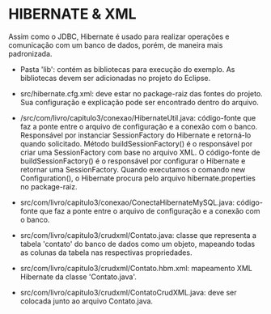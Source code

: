 HIBERNATE & XML
===============

Assim como o JDBC, Hibernate é usado para realizar operações e comunicação com um banco de dados, porém, de maneira mais padronizada.

- Pasta 'lib': contém as bibliotecas para execução do exemplo. As bibliotecas devem ser adicionadas no projeto do Eclipse.

- src/hibernate.cfg.xml: deve estar no package-raiz das fontes do projeto. Sua configuração e explicação pode ser encontrado dentro do arquivo.

- /src/com/livro/capitulo3/conexao/HibernateUtil.java: código-fonte que faz a ponte entre o arquivo de configuração e a conexão com o banco. Responsável por instanciar SessionFactory do Hibernate e retorná-lo quando solicitado. Método buildSessionFactory() é o responsável por criar uma SessionFactory com base no arquivo XML. O código-fonte de buildSessionFactory() é o responsável por configurar o Hibernate e retornar uma SessionFactory. Quando executamos o comando new Configuration(), o Hibernate procura pelo arquivo hibernate.properties no package-raiz.

- src/com/livro/capitulo3/conexao/ConectaHibernateMySQL.java: código-fonte que faz a ponte entre o arquivo de configuração e a conexão com o banco.

- src/com/livro/capitulo3/crudxml/Contato.java: classe que representa a tabela 'contato' do banco de dados como um objeto, mapeando todas as colunas da tabela nas respectivas propriedades.

- src/com/livro/capitulo3/crudxml/Contato.hbm.xml: mapeamento XML Hibernate da classe 'Contato.java'. 

- src/com/livro/capitulo3/crudxml/ContatoCrudXML.java: deve ser colocada junto ao arquivo Contato.java.
